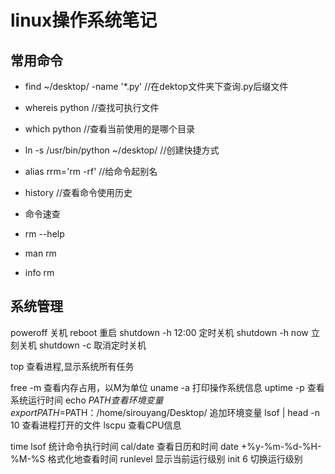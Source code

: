 # linux操作系统笔记

## 常用命令
- find ~/desktop/ -name '*.py' //在dektop文件夹下查询.py后缀文件
- whereis python //查找可执行文件
- which python //查看当前使用的是哪个目录

- ln -s /usr/bin/python ~/desktop/  //创建快捷方式
- alias rrm='rm -rf' //给命令起别名
- history //查看命令使用历史

- 命令速查
- rm --help
- man rm
- info rm 

## 系统管理
poweroff 关机
reboot 重启
shutdown -h 12:00 定时关机
shutdown -h now 立刻关机
shutdown -c 取消定时关机

top 查看进程,显示系统所有任务

free -m 查看内存占用，以M为单位
uname -a 打印操作系统信息
uptime -p 查看系统运行时间
echo $PATH 查看环境变量
export PATH=$PATH：/home/sirouyang/Desktop/ 追加环境变量
lsof | head -n 10 查看进程打开的文件
lscpu 查看CPU信息 

time lsof 统计命令执行时间
cal/date 查看日历和时间
date +%y-%m-%d-%H-%M-%S 格式化地查看时间
runlevel 显示当前运行级别
init 6 切换运行级别
 




